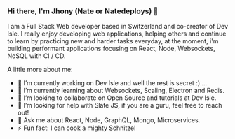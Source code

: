 ### Hi there, I'm Jhony (Nate or Natedeploys) 👋

<!--
**Natedeploys/Natedeploys** is a ✨ _special_ ✨ repository because its `README.md` (this file) appears on your GitHub profile.-->

I am a Full Stack Web developer based in Switzerland and co-creator of Dev Isle. I really enjoy developing web applications, helping others and continue to learn by practicing new and harder tasks everyday, at the moment, i'm building performant applications focusing on React, Node, Websockets, NoSQL with CI / CD.

A little more about me:

- 🔭 I’m currently working on Dev Isle and well the rest is secret :) ...
- 🌱 I’m currently learning about Websockets, Scaling, Electron and Redis.
- 👯 I’m looking to collaborate on Open Source and tutorials at Dev Isle.
- 🤔 I’m looking for help with Slate JS, if you are a guru, feel free to reach out!
- 💬 Ask me about React, Node, GraphQL, Mongo, Microservices.
- ⚡ Fun fact: I can cook a mighty Schnitzel
